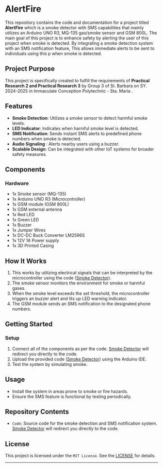 # AlertFire

This repository contains the code and documentation for a project titled **AlertFire** which is a smoke detector with SMS capabilities that mainly utilizes an Arduino UNO R3, MQ-135 gas/smoke sensor and GSM 800L. The main goal of this project is to enhance safety by alerting the user of this project when smoke is detected. By integrating a smoke detection system with an SMS notification feature, This allows immediate alerts to be sent to individuals using this p when smoke is detected.

## Project Purpose
This project is specifically created to fulfill the requirements of **Practical Research 2 and Practical Research 3** by Group 3 of St. Barbara on SY. 2024-2025 in Immaculate Conception Polytechnic - Sta. Maria .

## Features
- **Smoke Detection**: Utilizes a smoke sensor to detect harmful smoke levels.
- **LED Indicator**: Indicates when harmful smoke level is detected.
- **SMS Notification**: Sends instant SMS alerts to predefined phone numbers when smoke is detected.
- **Audio Signaling** : Alerts nearby users using a buzzer. 
- **Scalable Design**: Can be integrated with other IoT systems for broader safety measures.

## Components
### Hardware
- 1x Smoke sensor (MQ-135)
- 1x Arduino UNO R3 (Microcontroller)
- 1x GSM module (GSM 800L)
- 1x GSM external antenna
- 1x Red LED
- 1x Green LED
- 1x Buzzer 
- 1x Jumper Wires
- 1x DC-DC Buck Converter LM2596S
- 1x  12V 1A Power supply
- 1x 3D Printed Casing


## How It Works
1. This works by utilizing electrical signals that can be interpreted by the microcontroller using the code ([Smoke Detector](https://github.com/cornheep/Arduino-UNOR3-Smoke-Detector-With-SMS/blob/main/SMOKE_DETECTOR_V3.ino)).
2. The smoke sensor monitors the environment for smoke or harmful gases.
3. When the smoke level exceeds the set threshold, the microcontroller triggers an buzzer alert and lits up LED warning indicator.
3. The GSM module sends an SMS notification to the designated phone numbers.

## Getting Started

### Setup
1. Connect all of the components as per the code. [Smoke Detector](https://github.com/cornheep/Arduino-UNOR3-Smoke-Detector-With-SMS/blob/main/SMOKE_DETECTOR_V3.ino) will redirect you directly to the code.
2. Upload the provided code ([Smoke Detector](https://github.com/cornheep/Arduino-UNOR3-Smoke-Detector-With-SMS/blob/main/SMOKE_DETECTOR_V3.ino)) using the Arduino IDE.
3. Test the system by simulating smoke.


## Usage
- Install the system in areas prone to smoke or fire hazards.
- Ensure the SMS feature is functional by testing periodically.

## Repository Contents
- `Code`: Source code for the smoke detection and SMS notification system. [Smoke Detector](https://github.com/cornheep/Arduino-UNOR3-Smoke-Detector-With-SMS/blob/main/SMOKE_DETECTOR_V3.ino) will redirect you directly to the code.

## License
This project is licensed under the `MIT License`. See the [LICENSE](https://github.com/cornheep/Arduino-UNOR3-Smoke-Detector-With-SMS/blob/main/LICENSE) for details.

---
